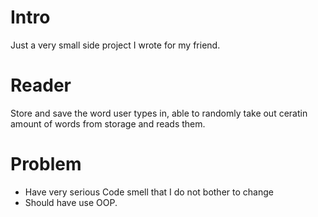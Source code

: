 # Intro
Just a very small side project I wrote for my friend.

# Reader
Store and save the word user types in, able to randomly take out ceratin amount of words from storage and reads them.

# Problem
* Have very serious Code smell that I do not bother to change
* Should have use OOP.
